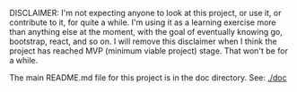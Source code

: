 DISCLAIMER: I'm not expecting anyone to look at this project, or use it, or contribute to it, for
quite a while. I'm using it as a learning exercise more than anything else at the moment, with the
goal of eventually knowing go, bootstrap, react, and so on. I will remove this disclaimer when
I think the project has reached MVP (minimum viable project) stage. That won't be for a while.

The main README.md file for this project is in the doc directory.
See: [./doc](https://github.com/rlunde/funtodone/doc)

